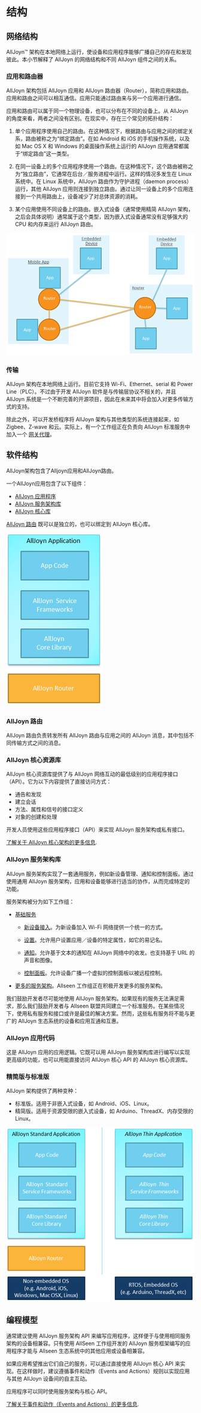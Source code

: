 # 结构

## 网络结构

AllJoyn&trade; 架构在本地网络上运行，使设备和应用程序能够广播自己的存在和发现彼此。本小节解释了 AllJoyn 的网络结构和不同 AllJoyn 组件之间的关系。

### 应用和路由器

AllJoyn 架构包括 AllJoyn 应用和 AllJoyn 路由器（Router），简称应用和路由。应用和路由之间可以相互通信。应用只能通过路由来与另一个应用进行通信。

应用和路由可以属于同一个物理设备，也可以分布在不同的设备上。从 AllJoyn 的角度来看，两者之间没有区别。在现实中，存在三个常见的拓扑结构：

1. 单个应用程序使用自己的路由。在这种情况下，根据路由与应用之间的绑定关系，路由被称之为“绑定路由”。在如 Android 和 iOS 的手机操作系统，以及如 Mac OS X 和 Windows 的桌面操作系统上运行的 AllJoyn 应用通常都属于“绑定路由”这一类型。

2. 在同一设备上的多个应用程序使用一个路由。在这种情况下，这个路由被称之为“独立路由”，它通常在后台／服务进程中运行。这样的情况多发生在 Linux 系统中。在 Linux 系统中，AllJoyn 路由作为守护进程（daemon process）运行，其他 AllJoyn 应用则连接到独立路由。通过让同一设备上的多个应用连接到一个共用路由上，设备减少了对总体资源的消耗。

3. 某个应用使用不同设备上的路由。嵌入式设备（通常使用精简 AllJoyn 架构，之后会具体说明）通常属于这个类型，因为嵌入式设备通常没有足够强大的 CPU 和内存来运行 AllJoyn 路由。

![apps-and-routers][apps-and-routers]

### 传输 

AllJoyn 架构在本地网络上运行。目前它支持 Wi-Fi、Ethernet、serial 和 Power Line（PLC）。不过由于开发 AllJoyn 软件是与传输层协议不相关的，并且 AllJoyn 系统是一个不断完善的开源项目，因此在未来其中将会加入对更多传输方式的支持。

除此之外，可以开发桥程序将 AllJoyn 架构与其他类型的系统连接起来，如 Zigbee、Z-wave 和云。实际上，有一个工作组正在负责向 AllJoyn 标准服务中加入一个 [网关代理][gateway-agent]。

##  软件结构

AllJoyn架构包含了Alljoyn应用和AllJoyn路由。

一个AllJoyn应用包含了以下组件：
* [AllJoyn 应用程序][app-code]
* [AllJoyn 服务架构库][services]
* [AllJoyn 核心库][core]

[AllJoyn 路由][router] 既可以是独立的，也可以绑定到 AllJoyn 核心库。

![alljoyn-software-architecture][alljoyn-software-architecture]

###  AllJoyn 路由

AllJoyn 路由负责转发所有 AllJoyn 路由与应用之间的 AllJoyn 消息，其中包括不同传输方式之间的消息。

### AllJoyn 核心资源库

AllJoyn 核心资源库提供了与 AllJoyn 网络互动的最低级别的应用程序接口（API）。它为以下内容提供了直接访问方式：

* 通告和发现
* 建立会话
* 方法、属性和信号的接口定义
* 对象的创建和处理

开发人员使用这些应用程序接口（API）来实现 AllJoyn 服务架构或私有接口。

[了解关于 AllJoyn 核心架构的更多信息][learn-core].

### AllJoyn 服务架构库

AllJoyn 服务架构实现了一套通用服务，例如新设备管理、通知和控制面板。通过使用通用 AllJoyn 服务架构，应用和设备能够进行适当的协作，从而完成特定的功能。

服务架构被分为如下工作组：

* [基础服务][base-services]
  * [新设备接入][onboarding]。为新设备加入 Wi-Fi 网络提供一个统一的方式。

  * [设置][configuration]。允许用户设置应用／设备的特定属性，如它的易记名。

  * [通知][notifications]。允许基于文本的通知在 AllJoyn 网络中的收发。也支持基于 URL 的声音和图像。

  * [控制面板][controlpanel]。允许设备广播一个虚拟的控制面板以被远程控制。

* [更多的服务架构][wiki]。Allseen 工作组正在积极开发更多的服务架构。

我们鼓励开发者尽可能地使用 AllJoyn 服务架构。如果现有的服务无法满足需求，那么我们鼓励开发者与 Allseen 联盟共同建立一个标准服务。在某些情况下，使用私有服务和接口或许是最佳的解决方案。然而，这些私有服务将不能与更广的 AllJoyn 生态系统的设备和应用互通和互惠。

### AllJoyn 应用代码

这是 AllJoyn 应用的应用逻辑。它既可以用 AllJoyn 服务架构库进行编写以实现更高级的功能，也可以用能直接访问 AllJoyn 核心 API 的 AllJoyn 核心资源库。

### 精简版与标准版

AllJoyn 架构提供了两种变种：

* 标准版。适用于非嵌入式设备，如 Android、iOS、Linux。
* 精简版。适用于资源受限的嵌入式设备，如 Arduino、ThreadX、内存受限的Linux。

![alljoyn-standard-and-thin][alljoyn-standard-and-thin]

## 编程模型

通常建议使用 AllJoyn 服务架构 API 来编写应用程序，这样便于与使用相同服务架构的设备相兼容。只有使用 AllSeen 工作组开发的 AllJoyn 服务框架编写的应用程序才能与 Allseen 生态系统中的其他应用或设备相兼容。

如果应用希望推出它们自己的服务，可以通过直接使用 AllJoyn 核心 API 来实现。在这样做时，建议遵循事件和动作（Events and Actions）规则以实现应用与其他 AllJoyn 设备间的自主互动。

应用程序可以同时使用服务架构与核心 API。

[了解关于事件和动作（Events and Actions）的更多信息][events-and-actions].

[apps-and-routers]: /files/learn/apps-and-routers.png

[learn-core]: /learn/core

[app-code]: #alljoyn-app-code
[services]: #alljoyn-service-frameworks-libraries
[core]: #alljoyn-core-library
[router]: #alljoyn-router

[events-and-actions]: /learn/core/events-and-actions
[alljoyn-software-architecture]: /files/learn/alljoyn-software-architecture.png
[alljoyn-standard-and-thin]: /files/learn/alljoyn-standard-and-thin.png

[base-services]: /learn/base-services
[onboarding]: /learn/base-services/onboarding
[configuration]: /learn/base-services/configuration
[notifications]: /learn/base-services/notification
[controlpanel]: /learn/base-services/controlpanel

[wiki]: https://wiki.allseenalliance.org/
[gateway-agent]: https://wiki.allseenalliance.org/gateway/gatewayagent
